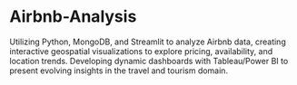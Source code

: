 # Airbnb-Analysis
Utilizing Python, MongoDB, and Streamlit to analyze Airbnb data, creating interactive geospatial visualizations to explore pricing, availability, and location trends. Developing dynamic dashboards with Tableau/Power BI to present evolving insights in the travel and tourism domain.
